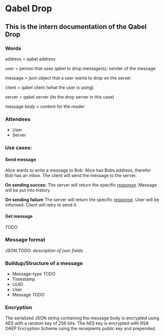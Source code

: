 # Qabel Drop
## This is the intern documentation of the Qabel Drop

### Words ###

address = qabel address

user 	= person that uses qabel to drop message(s); sender of the message

message = json object that a user wants to drop on the server

client	= qabel client (what the user is using)

server 	= qabel server (its the drop server in this case)

message body = content for the reader


### Attendees ###

* User
* Server

### Use cases:

#### Send message ####
Alice wants to write a message to Bob. Alice has Bobs address, therefor Bob
has an inbox.
The client will send the message to the server.

**On sending succes:**
The server will return the specific [response](https://github.com/Qabel/intern-doc/wiki/Qabel-Protocol-Drop#r%C3%BCckgabewerte).
Message will be put into history.

**On sending failure**
The server will return the specific [response](https://github.com/Qabel/intern-doc/wiki/Qabel-Protocol-Drop#r%C3%BCckgabewerte).
User will be informed. Client will retry to send it.

#### Get message ####
TODO

### Message format ###
JSON
*TODO: description of json fields*

### Buildup/Structure of a message ###

* Message-type TODO
* Timestamp
* UUID
* User
* Message
*TODO*


### Encryption ###

The serialized JSON string containing the message body is encrypted using AES with a random key of 256 bits. The AES key is encrypted with RSA OAEP Encryption Scheme using the receipients public key and prepended.
